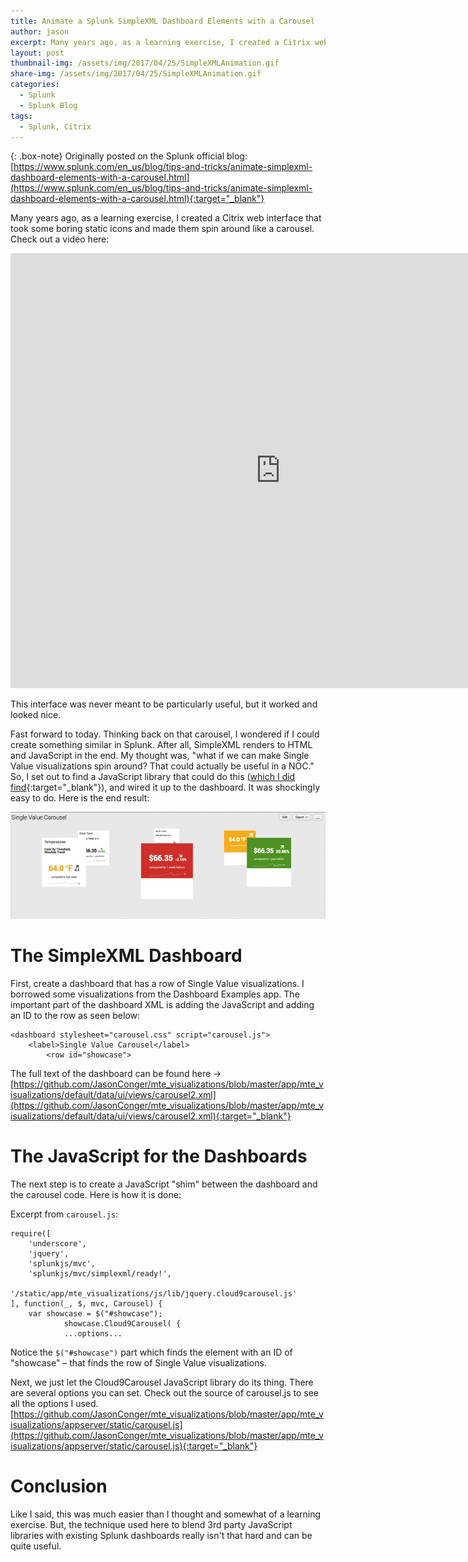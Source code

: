 ```yaml
---
title: Animate a Splunk SimpleXML Dashboard Elements with a Carousel
author: jason
excerpt: Many years ago, as a learning exercise, I created a Citrix web interface that took some boring static icons and made them spin around like a carousel. This interface was never meant to be particularly useful, but it worked and looked nice. Thinking back on that carousel, I wondered if I could create something similar in Splunk. Spoiler alert - the answer is "yes".
layout: post
thumbnail-img: /assets/img/2017/04/25/SimpleXMLAnimation.gif
share-img: /assets/img/2017/04/25/SimpleXMLAnimation.gif
categories:
  - Splunk
  - Splunk Blog
tags:
  - Splunk, Citrix
---
```

{: .box-note}
Originally posted on the Splunk official blog: [https://www.splunk.com/en_us/blog/tips-and-tricks/animate-simplexml-dashboard-elements-with-a-carousel.html](https://www.splunk.com/en_us/blog/tips-and-tricks/animate-simplexml-dashboard-elements-with-a-carousel.html){:target="_blank"}

Many years ago, as a learning exercise, I created a Citrix web interface that took some boring static icons and made them spin around like a carousel.  Check out a video here:

<iframe width="864" height="696" src="https://www.youtube.com/embed/C3pxtRmPOiI" title="Citrix Web Interface with Microsoft Silverlight and AJAX" frameborder="0" allow="accelerometer; autoplay; clipboard-write; encrypted-media; gyroscope; picture-in-picture" allowfullscreen></iframe>

This interface was never meant to be particularly useful, but it worked and looked nice.

Fast forward to today.  Thinking back on that carousel, I wondered if I could create something similar in Splunk.  After all, SimpleXML renders to HTML and JavaScript in the end.  My thought was, "what if we can make Single Value visualizations spin around?  That could actually be useful in a NOC."  So, I set out to find a JavaScript library that could do this ([which I did find](https://github.com/specious/cloud9carousel){:target="_blank"}), and wired it up to the dashboard.  It was shockingly easy to do.  Here is the end result:

![Carousel](/assets/img/2017/04/25/SimpleXMLAnimation.gif)

# The SimpleXML Dashboard
First, create a dashboard that has a row of Single Value visualizations.  I borrowed some visualizations from the Dashboard Examples app.  The important part of the dashboard XML is adding the JavaScript and adding an ID to the row as seen below:

~~~
<dashboard stylesheet="carousel.css" script="carousel.js">
    <label>Single Value Carousel</label>
        <row id="showcase">
~~~

The full text of the dashboard can be found here -> [https://github.com/JasonConger/mte_visualizations/blob/master/app/mte_visualizations/default/data/ui/views/carousel2.xml](https://github.com/JasonConger/mte_visualizations/blob/master/app/mte_visualizations/default/data/ui/views/carousel2.xml){:target="_blank"}

# The JavaScript for the Dashboards
The next step is to create a JavaScript "shim" between the dashboard and the carousel code.  Here is how it is done:

Excerpt from `carousel.js`:

~~~
require([
    'underscore',
    'jquery',
    'splunkjs/mvc',
    'splunkjs/mvc/simplexml/ready!',
            '/static/app/mte_visualizations/js/lib/jquery.cloud9carousel.js'
], function(_, $, mvc, Carousel) {
    var showcase = $("#showcase");
            showcase.Cloud9Carousel( {
            ...options...
~~~

Notice the `$("#showcase")` part which finds the element with an ID of "showcase" – that finds the row of Single Value visualizations.

Next, we just let the Cloud9Carousel JavaScript library do its thing.  There are several options you can set.  Check out the source of carousel.js to see all the options I used.  [https://github.com/JasonConger/mte_visualizations/blob/master/app/mte_visualizations/appserver/static/carousel.js](https://github.com/JasonConger/mte_visualizations/blob/master/app/mte_visualizations/appserver/static/carousel.js){:target="_blank"}

# Conclusion
Like I said, this was much easier than I thought and somewhat of a learning exercise.  But, the technique used here to blend 3rd party JavaScript libraries with existing Splunk dashboards really isn't that hard and can be quite useful.